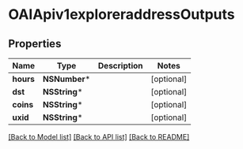 # OAIApiv1exploreraddressOutputs

## Properties
Name | Type | Description | Notes
------------ | ------------- | ------------- | -------------
**hours** | **NSNumber*** |  | [optional] 
**dst** | **NSString*** |  | [optional] 
**coins** | **NSString*** |  | [optional] 
**uxid** | **NSString*** |  | [optional] 

[[Back to Model list]](../README.md#documentation-for-models) [[Back to API list]](../README.md#documentation-for-api-endpoints) [[Back to README]](../README.md)


